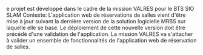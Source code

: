 e projet est développé dans le cadre de la mission  VALRES  pour le BTS SIO SLAM 
Contexte:
L'application web de réservations de salles vient d'être mise à jour suivant la dernière version de la solution logicielle MRBS sur laquelle elle se base. Le déploiement de cette nouvelle version doit être précédé d'une validation de l'application. La mission VALRES va s'attacher à valider un ensemble de fonctionnalités de l'application web de réservation de salles.
